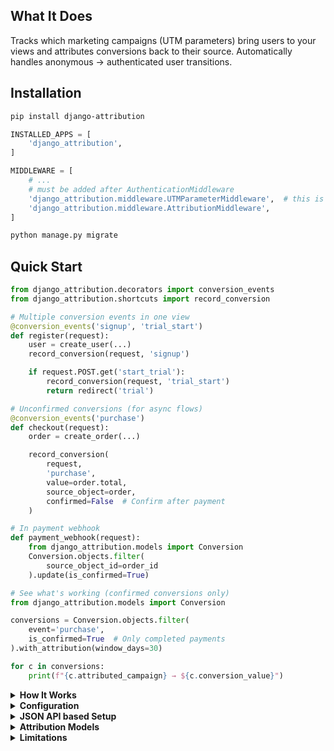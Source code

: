 ## What It Does

Tracks which marketing campaigns (UTM parameters) bring users to your views and attributes conversions back to their source. Automatically handles anonymous → authenticated user transitions.

## Installation

```bash
pip install django-attribution
```

```python
INSTALLED_APPS = [
    'django_attribution',
]

MIDDLEWARE = [
    # ...
    # must be added after AuthenticationMiddleware
    'django_attribution.middleware.UTMParameterMiddleware',  # this is not needed for json based apis
    'django_attribution.middleware.AttributionMiddleware',
]
```

```bash
python manage.py migrate
```

## Quick Start

```python
from django_attribution.decorators import conversion_events
from django_attribution.shortcuts import record_conversion

# Multiple conversion events in one view
@conversion_events('signup', 'trial_start')
def register(request):
    user = create_user(...)
    record_conversion(request, 'signup')

    if request.POST.get('start_trial'):
        record_conversion(request, 'trial_start')
        return redirect('trial')

# Unconfirmed conversions (for async flows)
@conversion_events('purchase')
def checkout(request):
    order = create_order(...)

    record_conversion(
        request,
        'purchase',
        value=order.total,
        source_object=order,
        confirmed=False  # Confirm after payment
    )

# In payment webhook
def payment_webhook(request):
    from django_attribution.models import Conversion
    Conversion.objects.filter(
        source_object_id=order_id
    ).update(is_confirmed=True)
```

```python
# See what's working (confirmed conversions only)
from django_attribution.models import Conversion

conversions = Conversion.objects.filter(
    event='purchase',
    is_confirmed=True  # Only completed payments
).with_attribution(window_days=30)

for c in conversions:
    print(f"{c.attributed_campaign} → ${c.conversion_value}")
```

<details>
<summary><strong>How It Works</strong></summary>

1. User clicks ad: `site.com?utm_source=google&utm_campaign=summer`
2. Middleware captures UTM parameters as touchpoint
3. User converts later (can be days/weeks later)
4. Conversion is attributed to original campaign

The package uses cookies to maintain identity across sessions and automatically handles when anonymous users create accounts.
</details>

<details>
<summary><strong>Configuration</strong></summary>

```python
DJANGO_ATTRIBUTION = {
    # Cookie settings
    'COOKIE_MAX_AGE': 60 * 60 * 24 * 90,  # 90 days
    'COOKIE_DOMAIN': '.example.com',       # For subdomains

    # Bot filtering
    'FILTER_BOTS': True,

    # Exclude paths
    'UTM_EXCLUDED_URLS': ['/admin/', '/api/'],
}
```
</details>

<details>
<summary><strong>JSON API based Setup</strong></summary>

**Same domain API** (e.g., app.example.com + api.example.com):
- Skip `UTMParameterMiddleware` (it's for URL parameters)
- Create endpoint to receive UTM data
- Send `X-Attribution-Trigger: true` header to the endpoint responsible for receive UTM data
- Cookies handle identity across subdomains

**Different domains**: Not supported (cookies don't cross domains).
</details>

<details>
<summary><strong>Attribution Models</strong></summary>

```python
from django_attribution.attribution_models import first_touch, last_touch

# Last-touch (default): Credit goes to final campaign before conversion
conversions = Conversion.objects.with_attribution(model=last_touch)

# First-touch: Credit goes to first campaign that brought user
conversions = Conversion.objects.with_attribution(model=first_touch)

# with_attribution() annotates these fields:
for c in conversions:
    print(c.attributed_source)      # e.g., 'google'
    print(c.attributed_medium)      # e.g., 'cpc'
    print(c.attributed_campaign)    # e.g., 'summer_sale'
    print(c.attributed_term)        # e.g., 'running shoes'
    print(c.attributed_content)     # e.g., 'blue_banner'
    print(c.attribution_metadata)   # {'model': 'LastTouchAttributionModel', 'window_days': 30}
```

**Tip**: For pending conversions (unpaid orders, trials), use `confirmed=False` and update later via webhooks. Always filter by `is_confirmed=True` in your analytics to ensure accuracy.
</details>

<details>
<summary><strong>Limitations</strong></summary>

- **Cookie-based**: Won't work across different domains
- **UTM only**: No support for gclid, fbclid, etc for now
- **Attribution models**: Only first/last touch for now
</details>
